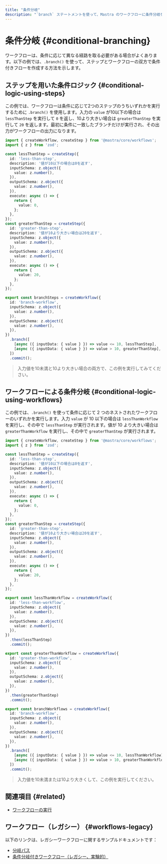 ```yaml
---
title: "条件分岐"
description: "`branch` ステートメントを使って、Mastra のワークフローに条件分岐を作成する例。"
---
```


# 条件分岐 \{#conditional-branching\}

ワークフローは、条件に応じて異なる経路を取る必要がある場合がよくあります。以下の例では、`.branch()` を使って、ステップとワークフローの双方で条件付きフローを作成する方法を示します。

## ステップを用いた条件ロジック \{#conditional-logic-using-steps\}

この例では、ワークフローは条件に応じて2つのステップのうちいずれかを実行するために `.branch()` を使用します。入力の `value` が10以下の場合は `lessThanStep` を実行して `0` を返し、10より大きい場合は `greaterThanStep` を実行して `20` を返します。最初に条件に一致したブランチだけが実行され、その出力がワークフローの出力になります。

```typescript filename="src/mastra/workflows/example-branch-steps.ts" showLineNumbers copy
import { createWorkflow, createStep } from '@mastra/core/workflows';
import { z } from 'zod';

const lessThanStep = createStep({
  id: 'less-than-step',
  description: '値が10以下の場合は0を返す',
  inputSchema: z.object({
    value: z.number(),
  }),
  outputSchema: z.object({
    value: z.number(),
  }),
  execute: async () => {
    return {
      value: 0,
    };
  },
});
const greaterThanStep = createStep({
  id: 'greater-than-step',
  description: '値が10より大きい場合は20を返す',
  inputSchema: z.object({
    value: z.number(),
  }),
  outputSchema: z.object({
    value: z.number(),
  }),
  execute: async () => {
    return {
      value: 20,
    };
  },
});

export const branchSteps = createWorkflow({
  id: 'branch-workflow',
  inputSchema: z.object({
    value: z.number(),
  }),
  outputSchema: z.object({
    value: z.number(),
  }),
})
  .branch([
    [async ({ inputData: { value } }) => value <= 10, lessThanStep],
    [async ({ inputData: { value } }) => value > 10, greaterThanStep],
  ])
  .commit();
```

> 入力値を10未満と10より大きい場合の両方で、この例を実行してみてください。

## ワークフローによる条件分岐 \{#conditional-logic-using-workflows\}

この例では、`.branch()` を使って条件に応じて 2 つのネストされたワークフローのいずれかを実行します。入力 `value` が 10 以下の場合は `lessThanWorkflow` を実行し、その中で `lessThanStep` が実行されます。値が 10 より大きい場合は `greaterThanWorkflow` を実行し、その中で `greaterThanStep` が実行されます。

```typescript filename="src/mastra/workflows/example-branch-workflows.ts" showLineNumbers copy
import { createWorkflow, createStep } from '@mastra/core/workflows';
import { z } from 'zod';

const lessThanStep = createStep({
  id: 'less-than-step',
  description: '値が10以下の場合は0を返す',
  inputSchema: z.object({
    value: z.number(),
  }),
  outputSchema: z.object({
    value: z.number(),
  }),
  execute: async () => {
    return {
      value: 0,
    };
  },
});
const greaterThanStep = createStep({
  id: 'greater-than-step',
  description: '値が10より大きい場合は20を返す',
  inputSchema: z.object({
    value: z.number(),
  }),
  outputSchema: z.object({
    value: z.number(),
  }),
  execute: async () => {
    return {
      value: 20,
    };
  },
});

export const lessThanWorkflow = createWorkflow({
  id: 'less-than-workflow',
  inputSchema: z.object({
    value: z.number(),
  }),
  outputSchema: z.object({
    value: z.number(),
  }),
})
  .then(lessThanStep)
  .commit();

export const greaterThanWorkflow = createWorkflow({
  id: 'greater-than-workflow',
  inputSchema: z.object({
    value: z.number(),
  }),
  outputSchema: z.object({
    value: z.number(),
  }),
})
  .then(greaterThanStep)
  .commit();

export const branchWorkflows = createWorkflow({
  id: 'branch-workflow',
  inputSchema: z.object({
    value: z.number(),
  }),
  outputSchema: z.object({
    value: z.number(),
  }),
})
  .branch([
    [async ({ inputData: { value } }) => value <= 10, lessThanWorkflow],
    [async ({ inputData: { value } }) => value > 10, greaterThanWorkflow],
  ])
  .commit();
```

> 入力値を10未満または10より大きくして、この例を実行してください。

## 関連項目 \{#related\}

* [ワークフローの実行](./running-workflows)

## ワークフロー（レガシー） \{#workflows-legacy\}

以下のリンクは、レガシーワークフローに関するサンプルドキュメントです：

* [分岐パス](/docs/examples/workflows_legacy/branching-paths)
* [条件分岐付きワークフロー（レガシー、実験的）](/docs/examples/workflows_legacy/conditional-branching)